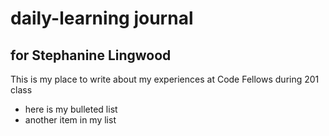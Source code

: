 # daily-learning journal

## for Stephanine Lingwood

This is my place to write about
  my experiences at Code Fellows
  during 201 class

- here is my bulleted list
- another item in my list
